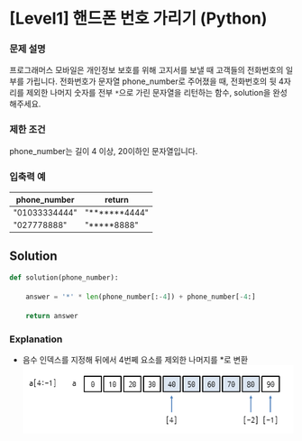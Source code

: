 # [Level1] 핸드폰 번호 가리기 (Python)

### 문제 설명
프로그래머스 모바일은 개인정보 보호를 위해 고지서를 보낼 때 고객들의 전화번호의 일부를 가립니다.
전화번호가 문자열 phone_number로 주어졌을 때, 전화번호의 뒷 4자리를 제외한 나머지 숫자를 전부 `*`으로 가린 문자열을 리턴하는 함수, solution을 완성해주세요.

### 제한 조건
phone_number는 길이 4 이상, 20이하인 문자열입니다.

### 입축력 예
|phone_number|return|
|---|---|
|"01033334444"|"*******4444"|
|"027778888"|"*****8888"|

## Solution
```python
def solution(phone_number):
    
    answer = '*' * len(phone_number[:-4]) + phone_number[-4:]
    
    return answer
```

### Explanation
- 음수 인덱스를 지정해 뒤에서 4번쩨 요소를 제외한 나머지를 *로 변환
![slice](https://github.com/britko/programmers-coding-test/blob/master/Level1/Python/%ED%95%B8%EB%93%9C%ED%8F%B0%20%EB%B2%88%ED%98%B8%20%EA%B0%80%EB%A6%AC%EA%B8%B0/images/1.png)